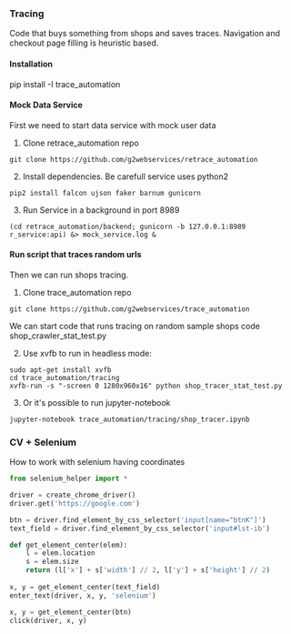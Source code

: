 ### Tracing

Code that buys something from shops and saves traces.
Navigation and checkout page filling is heuristic based.

#### Installation
pip install -I trace_automation

#### Mock Data Service

First we need to start data service with mock user data

1. Clone retrace_automation repo
```shell
git clone https://github.com/g2webservices/retrace_automation
```
2. Install dependencies.
Be carefull service uses python2

```shell
pip2 install falcon ujson faker barnum gunicorn
```

3. Run Service in a background in port 8989
```shell
(cd retrace_automation/backend; gunicorn -b 127.0.0.1:8989 r_service:api) &> mock_service.log &
```

#### Run script that traces random urls

Then we can run shops tracing.

1. Clone trace_automation repo
```shell
git clone https://github.com/g2webservices/trace_automation
```

We can start code that runs tracing on random sample shops code shop_crawler_stat_test.py

2. Use xvfb to run in headless mode:
```shell
sudo apt-get install xvfb
cd trace_automation/tracing
xvfb-run -s "-screen 0 1280x960x16" python shop_tracer_stat_test.py
```

3. Or it's possible to run jupyter-notebook 
```shell
jupyter-notebook trace_automation/tracing/shop_tracer.ipynb
```

### CV + Selenium
How to work with selenium having coordinates
```python
from selenium_helper import *

driver = create_chrome_driver()
driver.get('https://google.com')

btn = driver.find_element_by_css_selector('input[name="btnK"]')
text_field = driver.find_element_by_css_selector('input#lst-ib')

def get_element_center(elem):
    l = elem.location
    s = elem.size
    return (l['x'] + s['width'] // 2, l['y'] + s['height'] // 2)
    
x, y = get_element_center(text_field)
enter_text(driver, x, y, 'selenium')

x, y = get_element_center(btn)
click(driver, x, y)
```
